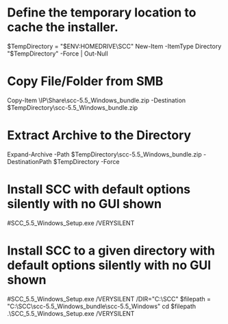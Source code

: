 # Define the temporary location to cache the installer.
$TempDirectory = "$ENV:HOMEDRIVE\SCC"
New-Item -ItemType Directory "$TempDirectory" -Force | Out-Null
# Copy File/Folder from SMB 
Copy-Item \\IP\Share\scc-5.5_Windows_bundle.zip -Destination $TempDirectory\scc-5.5_Windows_bundle.zip
# Extract Archive to the Directory
Expand-Archive -Path $TempDirectory\scc-5.5_Windows_bundle.zip -DestinationPath $TempDirectory -Force
# Install SCC with default options silently with no GUI shown
#SCC_5.5_Windows_Setup.exe /VERYSILENT
# Install SCC to a given directory with default options silently with no GUI shown
#SCC_5.5_Windows_Setup.exe /VERYSILENT /DIR="C:\SCC"
$filepath = "C:\SCC\scc-5.5_Windows_bundle\scc-5.5_Windows"
cd $filepath
.\SCC_5.5_Windows_Setup.exe /VERYSILENT
